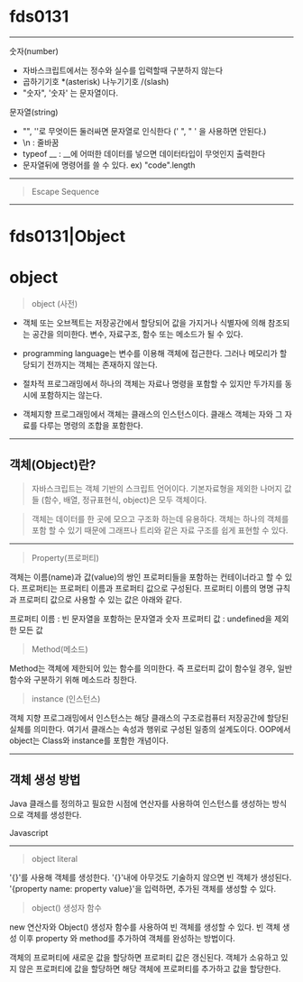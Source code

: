 # fds0131

---

숫자(number)
- 자바스크립트에서는 정수와 실수를 입력할때 구분하지 않는다
- 곱하기기호 *(asterisk) 나누기기호 /(slash)
- "숫자", '숫자' 는 문자열이다.

문자열(string)
- "", ''로 무엇이든 둘러싸면 문자열로 인식한다 (' ", " ' 을 사용하면 안된다.)
- \n : 줄바꿈
- typeof __ : __에 어떠한 데이터를 넣으면 데이터타입이 무엇인지 출력한다
- 문자열뒤에 명령어를 쓸 수 있다. ex) "code".length

---

>Escape Sequence

---

# fds0131|Object

# object
> object (사전)

- 객체 또는 오브젝트는 저장공간에서 할당되어 값을 가지거나 식별자에 의해 참조되는 공간을 의미한다. 변수, 자료구조, 함수 또는 메소드가 될 수 있다.

- programming language는 변수를 이용해 객체에 접근한다. 그러나 메모리가 할당되기 전까지는 객체는 존재하지 않는다.

- 절차적 프로그래밍에서 하나의 객체는 자료나 명령을 포함할 수 있지만 두가지를 동시에 포함하지는 않는다.

- 객체지향 프로그래밍에서 객체는 클래스의 인스턴스이다. 클래스 객체는 자와 그 자료를 다루는 명령의 조합을 포함한다.
---
## 객체(Object)란?

>자바스크립트는 객체 기반의 스크립트 언어이다. 기본자료형을 제외한 나머지 값들 (함수, 배열, 정규표현식, object)은 모두 객체이다.

>객체는 데이터를 한 곳에 모으고 구조화 하는데 유용하다. 객체는 하나의 객체를 포함 할 수 있기 때문에 그래프나 트리와 같은 자료 구조를 쉽게 표현할 수 있다.

---
>Property(프로퍼티)

객체는 이름(name)과 값(value)의 쌍인 프로퍼티들을 포함하는 컨테이너라고 할 수 있다. 프로퍼티는 프로퍼티 이름과 프로퍼티 값으로 구성된다. 프로퍼티 이름의 명명 규칙과 프로퍼티 값으로 사용할 수 있는 값은 아래와 같다.

프로퍼티 이름 : 빈 문자열을 포함하는 문자열과 숫자
프로퍼티 값 : undefined을 제외한 모든 값

>Method(메소드)

Method는 객체에 제한되어 있는 함수를 의미한다. 즉 프로터피 값이 함수일 경우, 일반 함수와 구분하기 위해 메소드라 칭한다.

>instance (인스턴스)

객체 지향 프로그래밍에서 인스턴스는 해당 클래스의 구조로컴퓨터 저장공간에 할당된 실체를 의미한다. 여기서 클래스는 속성과 행위로 구성된 일종의 설계도이다. OOP에서 object는 Class와 instance를 포함한 개념이다.

---
## 객체 생성 방법

Java 클래스를 정의하고 필요한 시점에 연산자를 사용하여 인스턴스를 생성하는 방식으로 객체를 생성한다.

Javascript 

---

>object literal 

'{}'를 사용해 객체를 생성한다.
'{}'내에 아무것도 기술하지 않으면 빈 객체가 생성된다.
'{property name: property value}'을 입력하면, 추가된 객체를 생성할 수 있다.

>object() 생성자 함수

new 연산자와 Object() 생성자 함수를 사용하여 빈 객체를 생성할 수 있다. 빈 객체 생성 이후 property 와 method를 추가하여 객체를 완성하는 방법이다.

객체의 프로퍼티에 새로운 값을 할당하면 프로퍼티 값은 갱신된다. 객체가 소유하고 있지 않은 프로퍼티에 값을 할당하면 해당 객체에 프로퍼티를 추가하고 값을 할당한다.